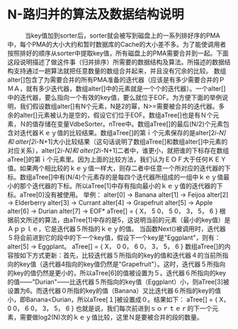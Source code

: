 # N-路归并的算法及数据结构说明
&nbsp;&nbsp;&nbsp;&nbsp;&nbsp;&nbsp;
&nbsp;&nbsp;&nbsp;当key值加到sorter后，sorter就会被写到磁盘上的一系列排好序的PMA中，每个PMA的大小大约和暂时数据库的Cache的大小差不多。为了能使调用者按照排好的顺序从sorter中提取key值，所有磁盘上的PMA需要合并到一起。下面这段说明描述了做这件事（归并排序）所需要的数据结构及算法。所描述的数据结构支持通过一趟算法就把任意数量的数组合并起来，并且没有冗余的比较。
	数组aIter[]包含了为需要合并的所有PMA准备的迭代器（应该是有多少需要合并的ＰＭＡ，就有多少迭代器，数组aIter[]中的元素就是一个个的迭代器）。一个aIter[]中的迭代器，要么指向一个有效的key值，要么就位于EOF。为方便下面的举例说明，我们假设数组aIter[]有N个元素，N是2的幂，N>=需要被合并的迭代器。多余的aIter[]元素被认为是空的，假设它们位于EOF。数组aTree[]也是有Ｎ个元素，Ｎ的值存储在变量VdbeSorter。nTree中。数组aTree[]的最后(N/2)个元素包含对迭代器Ｋｅｙ值的比较结果。数组aTree[]的第ｉ个元素保存的是aIter[2*i-N]和 aIter[2*i-N+1]大小比较结果（这句话说明了数组aTree[]和数组aIter[]中元素的对应关系），aIter[2*i-N]和 aIter[2*i-N+1]二者中，谁更小，就把谁的下标存在数组aTree[]的第ｉ个元素里。因为上面的比较方法，我们认为ＥＯＦ大于任何ＫＥＹ值。如果两个相比较的ｋｅｙ值一样大，则存二者中任意一个所对应的迭代器的下标。数组aTree[]中有(N/4)个元素存的是每四个迭代器所组成的一组中ｋｅｙ值最小的那个迭代器的下标。所以aTree[1]中存有指向最小的ｋｅｙ值的迭代器的下标。aTree[0]没有被使用。
	举例：
	aIter[0] -> Banana
    aIter[1] -> Feijoa
    aIter[2] -> Elderberry
    aIter[3] -> Currant
    aIter[4] -> Grapefruit
    aIter[5] -> Apple
    aIter[6] -> Durian
    aIter[7] -> EOF*
    aTree[] = { X， 5   0， 5    0， 3， 5， 6 }
	根据前文所述的算法，由aTree[1]中存的是5，这说明当前的元素（最小的key值）是Ａｐｐｌｅ，它是迭代器５所指的ｋｅｙ的值。
	当函数Next()被调用时，迭代器５将会前进到它的段中的下一个key值，假设下一个key是"Eggplant"，则有：aIter[5] -> Eggplant。
	aTree[] = { X， 0   0， 6    0， 3， 5， 6 }
	数组aTree[]的内容按如下方式更新：首先，比较迭代器５所指向的key的值和迭代器４的当前所指向的key值（迭代器4指向的key值仍然是"Grapefruit"）。这时，迭代器５所指向的key的值仍然是更小的，所以aTree[6]的值被设置为５。迭代器６所指向的key的值——"Durian"——比迭代器５所指向的key值（Eggplant）小，则aTree[3]被设置为6。而迭代器０所指的key的值（Banana）又比迭代器６所指的key的值小，即Banana<Durian，所以aTree[１]被设置成０。结果如下：
		aTree[] = { X， 0   0， 6    0， 3， 5， 6 }
	也就是说，我们每次前进到ｓｏｒｔｅｒ的下一个元素，需要做log2(N)次的ｋｅｙ值比较，这里Ｎ是要被合并的段的数量。
